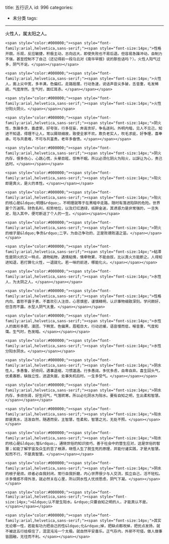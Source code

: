 title: 五行识人
id: 996
categories:
  - 未分类
tags:
---

<span style="color:#000000;"><span style="font-family:arial,helvetica,sans-serif;"><span style="font-size:14px;">火性人，属太阳之人。</span></span></span>

	<span style="color:#000000;"><span style="font-family:arial,helvetica,sans-serif;"><span style="font-size:14px;">性格开朗，乐观，反应敏捷，积极主动，志向远大，即使失败也不易后退。但容易急躁冲动，自制力不强，甚至控制不了自己（还记得前一段马云对《南华早报》说的那些话吗？）。火性人阳气过多，阴气不足。</span></span></span>

	<span style="color:#000000;"><span style="font-family:arial,helvetica,sans-serif;"><span style="font-size:14px;">火性人，面上尖中宽，多丰满，色偏红。走路摇摆，行动急速，说话声音尖多破，舌音重，毛发稀疏，气度岸然。生气时，面红耳赤。</span></span></span>

	<span style="color:#000000;"><span style="font-family:arial,helvetica,sans-serif;"><span style="font-size:14px;">火性分阳火阴火。</span></span></span>

	<span style="color:#000000;"><span style="font-family:arial,helvetica,sans-serif;"><span style="font-size:14px;">阴火性，急躁多贪，喜虚荣，好夸张，行多狂妄，奔高贪好，争名逐利。外明内暗，见人不见己，知进不知退，得理不让人。常以屑琐细故，致使全家不欢。欺负老实人，吹毛求疵，好争理，喜奉承。可与共患难，不可与共富贵。老年多昏愦。</span></span></span>

	<span style="color:#000000;"><span style="font-family:arial,helvetica,sans-serif;"><span style="font-size:14px;">阴火内存，恨多伤心，心跳心慌，头晕目眩，惊怖不眠。所以必须化阴火为阳火，以辞让为心，责己达时。</span></span></span>

	<span style="color:#000000;"><span style="font-family:arial,helvetica,sans-serif;"><span style="font-size:14px;">阳火即是真火，是火的本性。</span></span></span>

	<span style="color:#000000;"><span style="font-family:arial,helvetica,sans-serif;"><span style="font-size:14px;">阳火的核心是&ldquo;明理&rdquo;。不明理就等于在黑暗中走路，随时有落进陷阱的危险。世界是个万迷阵。财色名利，权势地位，以及灯红酒绿，纸醉金迷，其诱惑力是非常强的，一旦失足，陷入其中，便可断送了个人的一生。</span></span></span>

	<span style="color:#000000;"><span style="font-family:arial,helvetica,sans-serif;"><span style="font-size:14px;">阴火的根子是&ldquo;争贪&rdquo;二字。为自己争功的，正是败德败道之苗。</span></span></span>

	<span style="color:#000000;"><span style="font-family:arial,helvetica,sans-serif;"><span style="font-size:14px;">粘滞性是阴火的又一特点，遇物粘物，遇情粘情，情牵物累，不能自拔，比以真火方能断之。人得知进知退，若打算化火性，一退就化。若一味的前进，哪能化火。</span></span></span>

	<span style="color:#000000;"><span style="font-family:arial,helvetica,sans-serif;"><span style="font-size:14px;">水性人，为太阴之人。</span></span></span>

	<span style="color:#000000;"><span style="font-family:arial,helvetica,sans-serif;"><span style="font-size:14px;">性格内向，喜怒不露于表，不喜欢引人注目，心思慎密，谨慎精明，认识事物细致深刻。学问颇好，但含而不露。水型人阴气太重。</span></span></span>

	<span style="color:#000000;"><span style="font-family:arial,helvetica,sans-serif;"><span style="font-size:14px;">水性人的面形多肥，漫团，下稍宽，色偏黑，眉粗目大，行动迟缓，语音慢而低，喉音重，气度和蔼。生气时，色发暗。</span></span></span>

	<span style="color:#000000;"><span style="font-family:arial,helvetica,sans-serif;"><span style="font-size:14px;">水性分阳水阴水。</span></span></span>

	<span style="color:#000000;"><span style="font-family:arial,helvetica,sans-serif;"><span style="font-size:14px;">阴水性人，多愚鲁，好烦闷，遇事退缩，习惯邋遢。行多愚阔，多忧多虑，自卑自弃。喜生回头气，优柔寡断，缺独立性，进退失据，处事失机后时。一生多受气。</span></span></span>

	<span style="color:#000000;"><span style="font-family:arial,helvetica,sans-serif;"><span style="font-size:14px;">阴水内存，多烦伤肾，好生闷气，气落转寒。所以必化阴水为阳水。要有自知之明，生出柔和智慧。</span></span></span>

	<span style="color:#000000;"><span style="font-family:arial,helvetica,sans-serif;"><span style="font-size:14px;">阳水即是真水，活泼自然，随遇而安。主智慧，性柔和，智慧之光，无处不照。</span></span></span>

	<span style="color:#000000;"><span style="font-family:arial,helvetica,sans-serif;"><span style="font-size:14px;">阳水的核心是&ldquo;智&rdquo;。通晓世俗的知识技巧，善于社会中的营生应对，这是世俗的智慧；如能了解宇宙及众生的苦了根源，晓悟人生了脱生死的原理，并能付诸实践，才是大智慧。知而不行，不是真智慧。</span></span></span>

	<span style="color:#000000;"><span style="font-family:arial,helvetica,sans-serif;"><span style="font-size:14px;">阴水的根子是烦。烦者必自我封闭，常行自我折磨，内心世界很少与人交流，孤立自己，活不轻松。许多情感不得外泄，就必然关在心里，所以阴水性人忧烦思虑，阴气下凝。</span></span></span>

	<span style="color:#000000;"><span style="font-family:arial,helvetica,sans-serif;"><span style="font-size:14px;">&ldquo;认不是生阳水。&rdquo;只要自知之明的人，才能真认不是。</span></span></span>

	<span style="color:#000000;"><span style="font-family:arial,helvetica,sans-serif;"><span style="font-size:14px;">其实无论哪一性，若能有功力把自己的性&ldquo;化&rdquo;掉，把缺点都改掉，把优点发扬，就不被这五行给框住了，混混沌沌一个太极。就自然平安喜乐。正气存内，外邪不可侵。做人做事皆圆融，无往而不利。</span></span></span>